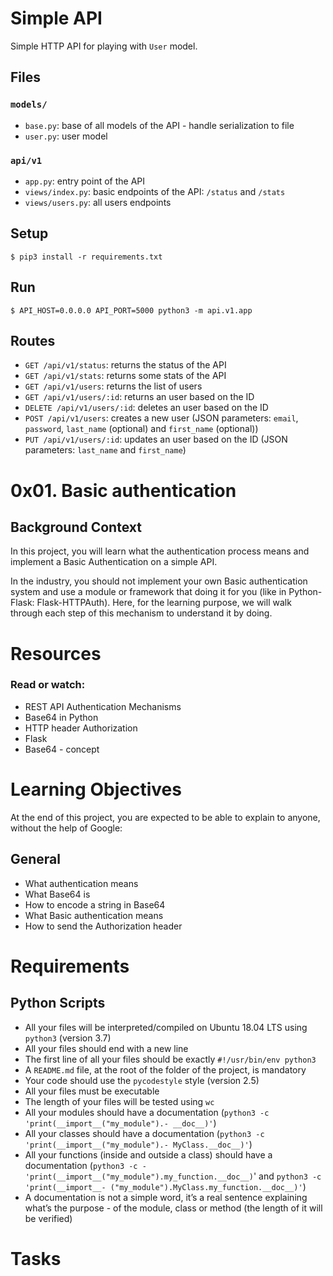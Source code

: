 # Simple API

Simple HTTP API for playing with `User` model.


## Files

### `models/`

- `base.py`: base of all models of the API - handle serialization to file
- `user.py`: user model

### `api/v1`

- `app.py`: entry point of the API
- `views/index.py`: basic endpoints of the API: `/status` and `/stats`
- `views/users.py`: all users endpoints


## Setup

```
$ pip3 install -r requirements.txt
```


## Run

```
$ API_HOST=0.0.0.0 API_PORT=5000 python3 -m api.v1.app
```


## Routes

- `GET /api/v1/status`: returns the status of the API
- `GET /api/v1/stats`: returns some stats of the API
- `GET /api/v1/users`: returns the list of users
- `GET /api/v1/users/:id`: returns an user based on the ID
- `DELETE /api/v1/users/:id`: deletes an user based on the ID
- `POST /api/v1/users`: creates a new user (JSON parameters: `email`, `password`, `last_name` (optional) and `first_name` (optional))
- `PUT /api/v1/users/:id`: updates an user based on the ID (JSON parameters: `last_name` and `first_name`)

# 0x01. Basic authentication
## Background Context
In this project, you will learn what the authentication process means and implement a Basic Authentication on a simple API.

In the industry, you should not implement your own Basic authentication system and use a module or framework that doing it for you (like in Python-Flask: Flask-HTTPAuth). Here, for the learning purpose, we will walk through each step of this mechanism to understand it by doing.

[](https://s3.amazonaws.com/alx-intranet.hbtn.io/uploads/medias/2020/5/6ccb363443a8f301bc2bc38d7a08e9650117de7c.png?X-Amz-Algorithm=AWS4-HMAC-SHA256&X-Amz-Credential=AKIARDDGGGOUSBVO6H7D%2F20230530%2Fus-east-1%2Fs3%2Faws4_request&X-Amz-Date=20230530T091426Z&X-Amz-Expires=86400&X-Amz-SignedHeaders=host&X-Amz-Signature=e00f713e16fda11bb4766885712e276d489941deedf4ed187cdb2307b79bbcba)

# Resources
### Read or watch:

- REST API Authentication Mechanisms
- Base64 in Python
- HTTP header Authorization
- Flask
- Base64 - concept
# Learning Objectives
At the end of this project, you are expected to be able to explain to anyone, without the help of Google:

## General
- What authentication means
- What Base64 is
- How to encode a string in Base64
- What Basic authentication means
- How to send the Authorization header
# Requirements
## Python Scripts
- All your files will be interpreted/compiled on Ubuntu 18.04 LTS using `python3` (version 3.7)
- All your files should end with a new line
- The first line of all your files should be exactly `#!/usr/bin/env python3`
- A `README.md` file, at the root of the folder of the project, is mandatory
- Your code should use the `pycodestyle` style (version 2.5)
- All your files must be executable
- The length of your files will be tested using `wc`
- All your modules should have a documentation (`python3 -c 'print(__import__("my_module").- __doc__)'`)
- All your classes should have a documentation (`python3 -c 'print(__import__("my_module").- MyClass.__doc__)'`)
- All your functions (inside and outside a class) should have a documentation (`python3 -c - 'print(__import__("my_module").my_function.__doc__)`' and `python3 -c 'print(__import__- ("my_module").MyClass.my_function.__doc__)'`)
- A documentation is not a simple word, it’s a real sentence explaining what’s the purpose - of the module, class or method (the length of it will be verified)
# Tasks
